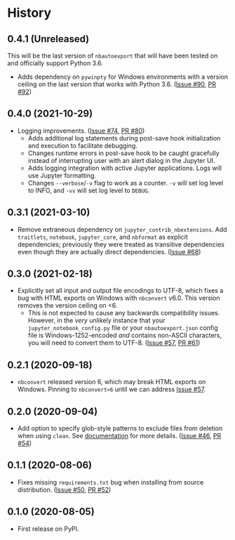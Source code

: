 # History

## 0.4.1 (Unreleased)

This will be the last version of `nbautoexport` that will have been tested on and officially support Python 3.6.

- Adds dependency on `pywinpty` for Windows environments with a version ceiling on the last version that works with Python 3.6. ([Issue #90](https://github.com/drivendataorg/nbautoexport/issues/90), [PR #92](https://github.com/drivendataorg/nbautoexport/issues/92))

## 0.4.0 (2021-10-29)

- Logging improvements. ([Issue #74](https://github.com/drivendataorg/nbautoexport/issues/74), [PR #80](https://github.com/drivendataorg/nbautoexport/pull/80))
  - Adds additional log statements during post-save hook initialization and execution to facilitate debugging.
  - Changes runtime errors in post-save hook to be caught gracefully instead of interrupting user with an alert dialog in the Jupyter UI.
  - Adds logging integration with active Jupyter applications. Logs will use Jupyter formatting.
  - Changes `--verbose`/`-v` flag to work as a counter. `-v` will set log level to INFO, and `-vv` will set log level to `DEBUG`.

## 0.3.1 (2021-03-10)

- Remove extraneous dependency on `jupyter_contrib_nbextensions`. Add `traitlets`, `notebook`, `jupyter_core`, and `nbformat` as explicit dependencies; previously they were treated as transitive dependencies even though they are actually direct dependencies. ([Issue #68](https://github.com/drivendataorg/nbautoexport/issues/68))

## 0.3.0 (2021-02-18)

- Explicitly set all input and output file encodings to UTF-8, which fixes a bug with HTML exports on Windows with `nbconvert` v6.0. This version removes the version ceiling on <6.
  - This is not expected to cause any backwards compatibility issues. However, in the _very_ unlikely instance that your `jupyter_notebook_config.py` file or your `nbautoexport.json` config file is Windows-1252-encoded _and_ contains non-ASCII characters, you will need to convert them to UTF-8. ([Issue #57](https://github.com/drivendataorg/nbautoexport/issues/57), [PR #61](https://github.com/drivendataorg/nbautoexport/pull/61))

## 0.2.1 (2020-09-18)

- `nbconvert` released version 6, which may break HTML exports on Windows. Pinning to `nbconvert<6` until we can address [Issue #57](https://github.com/drivendataorg/nbautoexport/issues/57).

## 0.2.0 (2020-09-04)

- Add option to specify glob-style patterns to exclude files from deletion when using `clean`. See [documentation](https://nbautoexport.drivendata.org/stable/cleaning/#excluding-files) for more details. ([Issue #46](https://github.com/drivendataorg/nbautoexport/issues/46), [PR #54](https://github.com/drivendataorg/nbautoexport/pull/54))

## 0.1.1 (2020-08-06)

- Fixes missing `requirements.txt` bug when installing from source distribution. ([Issue #50](https://github.com/drivendataorg/nbautoexport/issues/50), [PR #52](https://github.com/drivendataorg/nbautoexport/pull/52))

## 0.1.0 (2020-08-05)

- First release on PyPI.
